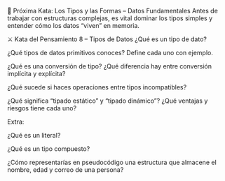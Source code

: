 🧭 Próxima Kata: Los Tipos y las Formas – Datos Fundamentales
Antes de trabajar con estructuras complejas, es vital dominar los tipos simples y entender cómo los datos “viven” en memoria.

⚔️ Kata del Pensamiento 8 – Tipos de Datos
¿Qué es un tipo de dato?

¿Qué tipos de datos primitivos conoces? Define cada uno con ejemplo.

¿Qué es una conversión de tipo? ¿Qué diferencia hay entre conversión implícita y explícita?

¿Qué sucede si haces operaciones entre tipos incompatibles?

¿Qué significa “tipado estático” y “tipado dinámico”? ¿Qué ventajas y riesgos tiene cada uno?

Extra:

¿Qué es un literal?

¿Qué es un tipo compuesto?

¿Cómo representarías en pseudocódigo una estructura que almacene el nombre, edad y correo de una persona?
